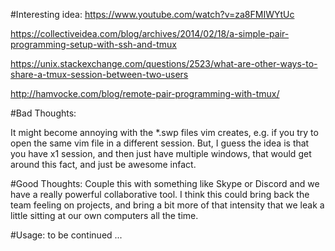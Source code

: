 #Interesting idea:
https://www.youtube.com/watch?v=za8FMIWYtUc

https://collectiveidea.com/blog/archives/2014/02/18/a-simple-pair-programming-setup-with-ssh-and-tmux

https://unix.stackexchange.com/questions/2523/what-are-other-ways-to-share-a-tmux-session-between-two-users

http://hamvocke.com/blog/remote-pair-programming-with-tmux/

#Bad Thoughts:

It might become annoying with the *.swp files vim creates, e.g. 
if you try to open the same vim file in a different session. But, 
I guess the idea is that you have x1 session, and then just have multiple windows, that would get around this fact, and just be awesome infact.

#Good Thoughts:
Couple this with something like Skype or Discord and we have a 
really powerful collaborative tool. I think this could bring back the team feeling on projects, and bring a bit more of that intensity that we leak a little sitting at our own computers all the time.

#Usage:
to be continued ...
